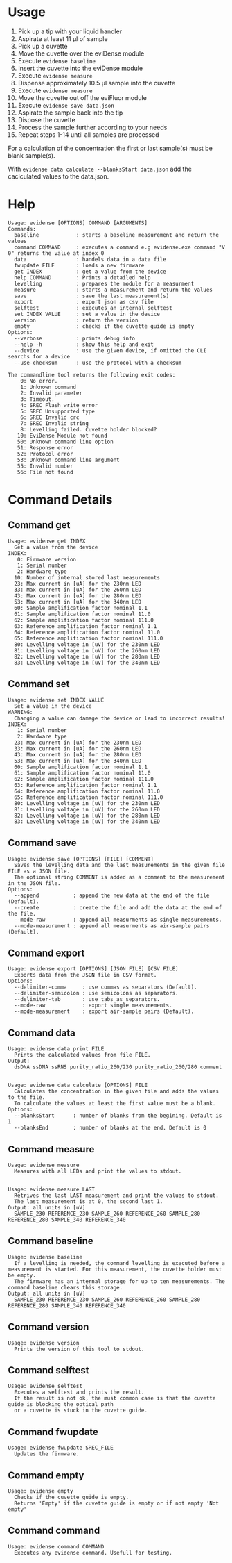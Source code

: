 # Usage
1. Pick up a tip with your liquid handler
2. Aspirate at least 11 &#956;l of sample
3. Pick up a cuvette
4. Move the cuvette over the eviDense module
5. Execute `evidense baseline`
6. Insert the cuvette into the eviDense module
7. Execute `evidense measure`
8. Dispense approximately 10.5 &#956;l sample into the cuvette
9. Execute `evidense measure`
10. Move the cuvette out off the eviFluor module
11. Execute `evidense save data.json`
12. Aspirate the sample back into the tip
13. Dispose the cuvette
14. Process the sample further according to your needs
15. Repeat steps 1-14 until all samples are processed

For a calculation of the concentration the first or last sample(s) must be blank sample(s).

With `evidense data calculate --blanksStart data.json` add the caclculated values to the data.json.

# Help
```
Usage: evidense [OPTIONS] COMMAND [ARGUMENTS]
Commands:
  baseline            : starts a baseline measurement and return the values
  command COMMAND     : executes a command e.g evidense.exe command "V 0" returns the value at index 0
  data                : handels data in a data file
  fwupdate FILE       : loads a new firmware
  get INDEX           : get a value from the device
  help COMMAND        : Prints a detailed help
  levelling           : prepares the module for a measurment
  measure             : starts a measurement and return the values
  save                : save the last measurement(s)
  export              : export json as csv file
  selftest            : executes an internal selftest
  set INDEX VALUE     : set a value in the device
  version             : return the version
  empty               : checks if the cuvette guide is empty
Options:
  --verbose           : prints debug info
  --help -h           : show this help and exit
  --device            : use the given device, if omitted the CLI searchs for a device
  --use-checksum      : use the protocol with a checksum

The commandline tool returns the following exit codes:
    0: No error.
    1: Unknown command
    2: Invalid parameter
    3: Timeout.
    4: SREC Flash write error
    5: SREC Unsupported type
    6: SREC Invalid crc
    7: SREC Invalid string
    8: Levelling failed. Cuvette holder blocked?
   10: EviDense Module not found
   50: Unknown command line option
   51: Response error
   52: Protocol error
   53: Unknown command line argument
   55: Invalid number
   56: File not found
```
# Command Details
## Command get
```
Usage: evidense get INDEX
  Get a value from the device
INDEX:
   0: Firmware version
   1: Serial number
   2: Hardware type
  10: Number of internal stored last measurements
  23: Max current in [uA] for the 230nm LED
  33: Max current in [uA] for the 260nm LED
  43: Max current in [uA] for the 280nm LED
  53: Max current in [uA] for the 340nm LED
  60: Sample amplification factor nominal 1.1
  61: Sample amplification factor nominal 11.0
  62: Sample amplification factor nominal 111.0
  63: Reference amplification factor nominal 1.1
  64: Reference amplification factor nominal 11.0
  65: Reference amplification factor nominal 111.0
  80: Levelling voltage in [uV] for the 230nm LED
  81: Levelling voltage in [uV] for the 260nm LED
  82: Levelling voltage in [uV] for the 280nm LED
  83: Levelling voltage in [uV] for the 340nm LED
```
## Command set
```
Usage: evidense set INDEX VALUE
  Set a value in the device
WARNING:
  Changing a value can damage the device or lead to incorrect results!
INDEX:
   1: Serial number
   2: Hardware type
  23: Max current in [uA] for the 230nm LED
  33: Max current in [uA] for the 260nm LED
  43: Max current in [uA] for the 280nm LED
  53: Max current in [uA] for the 340nm LED
  60: Sample amplification factor nominal 1.1
  61: Sample amplification factor nominal 11.0
  62: Sample amplification factor nominal 111.0
  63: Reference amplification factor nominal 1.1
  64: Reference amplification factor nominal 11.0
  65: Reference amplification factor nominal 111.0
  80: Levelling voltage in [uV] for the 230nm LED
  81: Levelling voltage in [uV] for the 260nm LED
  82: Levelling voltage in [uV] for the 280nm LED
  83: Levelling voltage in [uV] for the 340nm LED
```
## Command save
```
Usage: evidense save [OPTIONS] [FILE] [COMMENT]
  Saves the levelling data and the last measurements in the given file FILE as a JSON file.
  The optional string COMMENT is added as a comment to the measurement in the JSON file.
Options: 
  --append           : append the new data at the end of the file (Default).
  --create           : create the file and add the data at the end of the file.
  --mode-raw         : append all measurments as single measurements.
  --mode-measurement : append all measurments as air-sample pairs (Default).
```
## Command export
```
Usage: evidense export [OPTIONS] [JSON FILE] [CSV FILE]
  Exports data from the JSON file in CSV format.
Options: 
  --delimiter-comma     : use commas as separators (Default).
  --delimiter-semicolon : use semicolons as separators.
  --delimiter-tab       : use tabs as separators.
  --mode-raw            : export single measurements.
  --mode-measurement    : export air-sample pairs (Default).
```
## Command data
```
Usage: evidense data print FILE
  Prints the calculated values from file FILE.
Output:
  dsDNA ssDNA ssRNS purity_ratio_260/230 purity_ratio_260/280 comment


Usage: evidense data calculate [OPTIONS] FILE
  Calculates the concentration in the given file and adds the values to the file.
  To calculate the values at least the first value must be a blank.
Options:
  --blanksStart      : number of blanks from the begining. Default is 1
  --blanksEnd        : number of blanks at the end. Default is 0
```
## Command measure
```
Usage: evidense measure
  Measures with all LEDs and print the values to stdout.


Usage: evidense measure LAST
  Retrives the last LAST measurement and print the values to stdout.
  The last measurement is at 0, the second last 1.
Output: all units in [uV]
  SAMPLE_230 REFERENCE_230 SAMPLE_260 REFERENCE_260 SAMPLE_280 REFERENCE_280 SAMPLE_340 REFERENCE_340
```
## Command baseline
```
Usage: evidense baseline
  If a levelling is needed, the command levelling is executed before a measurement is started. For this measurement, the cuvette holder must be empty.
  The firmware has an internal storage for up to ten measurements. The command baseline clears this storage.
Output: all units in [uV]
  SAMPLE_230 REFERENCE_230 SAMPLE_260 REFERENCE_260 SAMPLE_280 REFERENCE_280 SAMPLE_340 REFERENCE_340
```
## Command version
```
Usage: evidense version
  Prints the version of this tool to stdout.
```
## Command selftest
```
Usage: evidense selftest
  Executes a selftest and prints the result.
  If the result is not ok, the must common case is that the cuvette guide is blocking the optical path
  or a cuvette is stuck in the cuvette guide.
```
## Command fwupdate
```
Usage: evidense fwupdate SREC_FILE
  Updates the firmware.
```
## Command empty
```
Usage: evidense empty
  Checks if the cuvette guide is empty.
  Returns 'Empty' if the cuvette guide is empty or if not empty 'Not empty'
```
## Command command
```
Usage: evidense command COMMAND
  Executes any evidense command. Usefull for testing.
